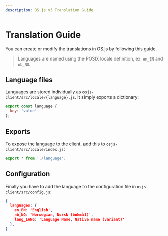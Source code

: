 ```yaml
---
description: OS.js v3 Translation Guide
---
```


# Translation Guide

You can create or modify the translations in OS.js by following this guide.

> Languages are named using the POSIX locale definition, ex: `en_EN` and `nb_NO`.

## Language files

Languages are stored individually as `osjs-client/src/locale/{language}.js`. It simply exports a dictionary:

```javascript
export const language {
  key: 'value'
};
```

## Exports

To expose the language to the client, add this to `osjs-client/src/locale/index.js`:

```javascript
export * from './language';
```

## Configuration

Finally you have to add the language to the configuration file in `osjs-client/src/config.js`:

```json
{
  languages: {
    en_EN: 'English',
    nb_NO: 'Norwegian, Norsk (bokmål)',
    lang_LANG: 'Language Name, Native name (variant)'
  },
}
```
